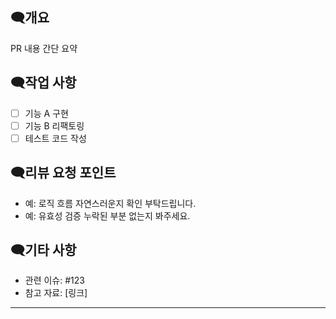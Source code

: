 ## 🗨️개요
PR 내용 간단 요약

## 🗨️작업 사항
- [ ] 기능 A 구현
- [ ] 기능 B 리팩토링
- [ ] 테스트 코드 작성

## 🗨️리뷰 요청 포인트
- 예: 로직 흐름 자연스러운지 확인 부탁드립니다.
- 예: 유효성 검증 누락된 부분 없는지 봐주세요.

## 🗨️기타 사항
- 관련 이슈: #123
- 참고 자료: [링크]

---
